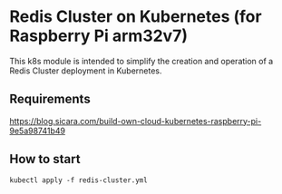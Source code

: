 # Redis Cluster on Kubernetes (for Raspberry Pi arm32v7)

This k8s module is intended to simplify the creation and operation of a Redis Cluster deployment in Kubernetes.

## Requirements
https://blog.sicara.com/build-own-cloud-kubernetes-raspberry-pi-9e5a98741b49

## How to start
```
kubectl apply -f redis-cluster.yml
```
